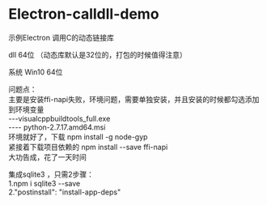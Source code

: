 # Electron-calldll-demo  
示例Electron 调用C的动态链接库  


dll 64位 （动态库默认是32位的，打包的时候值得注意）  

系统 Win10 64位  

问题点：  
主要是安装ffi-napi失败，环境问题，需要单独安装，并且安装的时候都勾选添加到环境变量  
---visualcppbuildtools_full.exe  
---- python-2.7.17.amd64.msi  
环境就好了，下载 npm install -g node-gyp  
紧接着下载项目依赖的 npm install --save ffi-napi  
大功告成，花了一天时间  

集成sqlite3 ，只需2步骤：  
1.npm i sqlite3 --save  
2."postinstall": "install-app-deps"  




